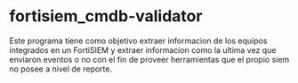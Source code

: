 # fortisiem_cmdb-validator
Este programa tiene como objetivo extraer informacion de los equipos integrados en un FortiSIEM y extraer informacion como la ultima vez que enviaron eventos o no con el fin de proveer herramientas que el propio siem no posee a nivel de reporte.
